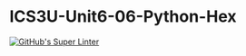 # ICS3U-Unit6-06-Python-Hex

[![GitHub's Super Linter](https://github.com/dbcalitis/ICS3U-Unit6-06-Python-Hex//workflows/GitHub's%20Super%20Linter/badge.svg)](https://github.com/dbcalitis/ICS3U-Unit6-06-Python-Hex/actions)
